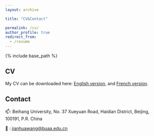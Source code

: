 ```yaml
---
layout: archive

title: "CV&Contact"

permalink: /cv/
author_profile: true
redirect_from:
  - /resume
---
```


{% include base_path %}

## CV

My CV can be downloaded here: <a href="https://jianhua-WANG-BUAA.github.io/files/CV-jianhua-EN-B-V3.pdf" target="_blank">English version</a>, and <a href="https://jianhua-WANG-BUAA.github.io/files/CV-jianhua-FR-B-V2.pdf" target="_blank">French version</a>.

## Contact

📫: Beihang University, No. 37 Xueyuan Road, Haidian District, Beijing, 100191, P.R. China

📧 : jianhuawang@buaa.edu.cn
